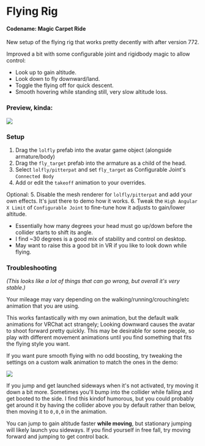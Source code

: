 # Flying Rig
#### Codename: Magic Carpet Ride
New setup of the flying rig that works pretty decently with after version 772.

Improved a bit with some configurable joint and rigidbody magic to allow control:
* Look up to gain altitude.
* Look down to fly downward/land.
* Toggle the flying off for quick descent.
* Smooth hovering while standing still, very slow altitude loss.

### Preview, kinda:
![](https://i.imgur.com/7M90HU5.png)

### Setup
1. Drag the `lolfly` prefab into the avatar game object (alongside armature/body)
2. Drag the `fly_target` prefab into the armature as a child of the head.
3. Select `lolfly/pitterpat` and set `fly_target` as Configurable Joint's `Connected Body`
4. Add or edit the `takeoff` animation to your overrides.

Optional:
5. Disable the mesh renderer for `lolfly/pitterpat` and add your own effects.  It's just there to demo how it works.
6. Tweak the `High Angular X Limit` of `Configurable Joint` to fine-tune how it adjusts to gain/lower altitude.  
  * Essentially how many degrees your head must go up/down before the collider starts to shift its angle.  
  * I find ~30 degrees is a good mix of stability and control on desktop.
  * May want to raise this a good bit in VR if you like to look down while flying.

### Troubleshooting
*(This looks like a lot of things that can go wrong, but overall it's very stable.)*

Your mileage may vary depending on the walking/running/crouching/etc animation that you are using.

This works fantastically with my own animation, but the default walk animations for VRChat act strangely; Looking downward causes the avatar to shoot forward pretty quickly.  This may be desirable for some people, so play with different movement animations until you find something that fits the flying style you want.

If you want pure smooth flying with no odd boosting, try tweaking the settings on a custom walk animation to match the ones in the demo:

![](https://i.imgur.com/dcejmDv.png)

If you jump and get launched sideways when it's not activated, try moving it down a bit more.  Sometimes you'll bump into the collider while falling and get booted to the side.  I find this kindof humorous, but you could probably get around it by having the collider above you by default rather than below, then moving it to `0,0,0` in the animation.

You can jump to gain altitude faster **while moving**, but stationary jumping will likely launch you sideways.  If you find yourself in free fall, try moving forward and jumping to get control back.
